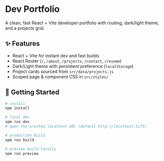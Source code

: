 # Dev Portfolio

A clean, fast React + Vite developer portfolio with routing, dark/light theme, and a projects grid.

## ✨ Features
- React + Vite for instant dev and fast builds
- React Router (`/`, `/about`, `/projects`, `/contact`, `/resume`)
- Dark/Light theme with persistent preference (`localStorage`)
- Project cards sourced from `src/data/projects.js`
- Scoped page & component CSS in `src/styles/`


## 🚀 Getting Started

```bash
# install
npm install

# local dev
npm run dev
# open the printed localhost URL (default http://localhost:5173)

# production build
npm run build

# preview build locally
npm run preview

